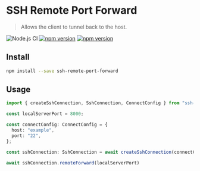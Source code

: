# SSH Remote Port Forward

> Allows the client to tunnel back to the host.

![Node.js CI](https://github.com/cristianrgreco/ssh-remote-port-forward/workflows/Node.js%20CI/badge.svg?branch=master)
[![npm version](https://badge.fury.io/js/ssh-remote-port-forward.svg)](https://www.npmjs.com/package/ssh-remote-port-forward)
[![npm version](https://img.shields.io/npm/dm/ssh-remote-port-forward.svg)](https://www.npmjs.com/package/ssh-remote-port-forward)

## Install

```bash
npm install --save ssh-remote-port-forward
```

## Usage

```typescript
import { createSshConnection, SshConnection, ConnectConfig } from "ssh-remote-port-forward";

const localServerPort = 8000;

const connectConfig: ConnectConfig = {
  host: "example",
  port: "22",
};

const sshConnection: SshConnection = await createSshConnection(connectConfig);

await sshConnection.remoteForward(localServerPort)
```